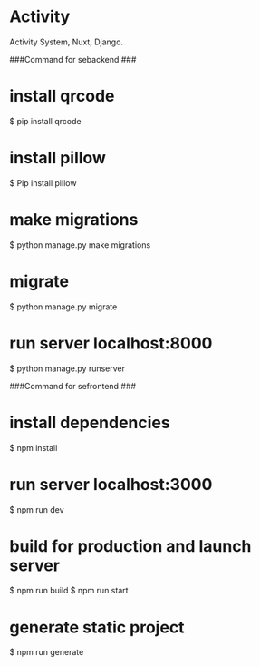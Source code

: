 # Activity
Activity System, Nuxt, Django.

###Command for sebackend ###
# install qrcode
$ pip install qrcode

#  install pillow 
$ Pip install pillow

#  make migrations
$ python manage.py make migrations

#  migrate
$ python manage.py migrate

# run server localhost:8000
$ python manage.py runserver


###Command for sefrontend ###
# install dependencies
$ npm install

# run server localhost:3000
$ npm run dev

# build for production and launch server
$ npm run build
$ npm run start

# generate static project
$ npm run generate
